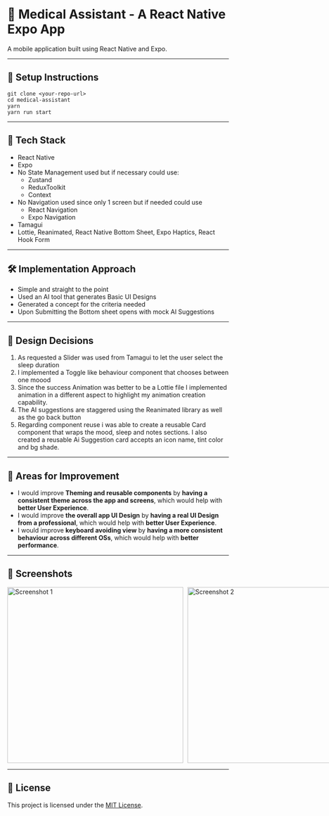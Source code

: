 # 📱 Medical Assistant - A React Native Expo App

A mobile application built using React Native and Expo.

---

## 🚀 Setup Instructions


```
git clone <your-repo-url>
cd medical-assistant
yarn
yarn run start
```

---

## 🧱 Tech Stack


- React Native  
- Expo  
- No State Management used but if necessary could use:
  - Zustand
  - ReduxToolkit
  - Context
- No Navigation used since only 1 screen but if needed could use
  - React Navigation
  - Expo Navigation
- Tamagui
- Lottie, Reanimated, React Native Bottom Sheet, Expo Haptics, React Hook Form

---

## 🛠️ Implementation Approach

- Simple and straight to the point
- Used an AI tool that generates Basic UI Designs
- Generated a concept for the criteria needed
- Upon Submitting the Bottom sheet opens with mock AI Suggestions

---

## 🎨 Design Decisions

1. As requested a Slider was used from Tamagui to let the user select the sleep duration
2. I implemented a Toggle like behaviour component that chooses between one moood
3. Since the success Animation was better to be a Lottie file I implemented animation in a different aspect to highlight my animation creation capability.
4. The AI suggestions are staggered using the Reanimated library as well as the go back button
5. Regarding component reuse i was able to create a reusable Card component that wraps the mood, sleep and notes sections. I also created a reusable Ai Suggestion card accepts an icon name, tint color and bg shade.


---

## 🧩 Areas for Improvement


- I would improve **Theming and reusable components** by **having a consistent theme across the app and screens**, which would help with **better User Experience**.
- I would improve **the overall app UI Design** by **having a real UI Design from a professional**, which would help with **better User Experience**.
- I would improve **keyboard avoiding view** by **having a more consistent behaviour across different OSs**, which would help with **better performance**.



---

## 📸 Screenshots


<div style="display: flex; gap: 10px;">
  <img src="https://github.com/user-attachments/assets/b64482b1-7063-4d4d-92e7-f357f073dbdf" alt="Screenshot 1" style="width: 400px; height: auto;"/>
  <img src="https://github.com/user-attachments/assets/843c14ed-bbc0-4ac1-8459-ed8eb8f5232c" alt="Screenshot 2" style="width: 400px; height: auto;"/>
  <img src="https://github.com/user-attachments/assets/25ddfdf3-a83d-4a81-a704-3157bedb0084" alt="Screenshot 3" style="width: 400px; height: auto;" />
</div>



---


## 📄 License


This project is licensed under the [MIT License](LICENSE).
